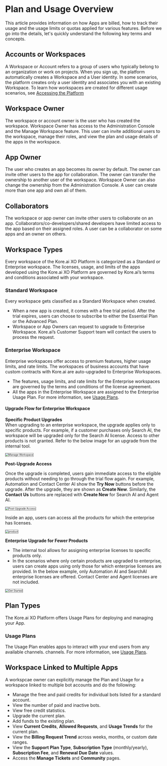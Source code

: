 
# Plan and Usage Overview
  
This article provides information on how Apps are billed, how to track their usage and the usage limits or quotas applied for various features. Before we go into the details, let's quickly understand the following key terms and concepts.

## Accounts or Workspaces

A Workspace or Account refers to a group of users who typically belong to an organization or work on projects. When you sign up, the platform automatically creates a Workspace and a User identity. In some scenarios, the platform creates only a user identity and associates you with an existing Workspace. To learn how workspaces are created for different usage scenarios, see [Accessing the Platform](../../getting-started/accessing-the-platform.md)

## Workspace Owner

The workspace or account owner is the user who has created the workspace. Workspace Owner has access to the Administration Console and the Manage Workspace feature. This user can invite additional users to the workspace, manage their roles, and view the plan and usage details of the apps in the workspace.

## App Owner

The user who creates an app becomes its owner by default. The owner can invite other users to the app for collaboration. The owner can transfer the ownership to another user of the workspace. Workspace Owner can also change the ownership from the Administration Console. A user can create more than one app and own all of them.

## Collaborators

The workspace or app owner can invite other users to collaborate on an app. Collaborators/co-developers/shared developers have limited access to the app based on their assigned roles. A user can be a collaborator on some apps and an owner on others.

## Workspace Types

Every workspace of the Kore.ai XO Platform is categorized as a Standard or Enterprise workspace. The licenses, usage, and limits of the apps developed using the Kore.ai XO Platform are governed by Kore.ai’s terms and conditions associated with your workspace.

### Standard Workspace

Every workspace gets classified as a Standard Workspace when created. 

* When a new app is created, it comes with a free trial period. After the trial expires, users can choose to subscribe to either the Essential Plan or the Advanced Plan.
* Workspace or App Owners can request to upgrade to Enterprise Workspace. Kore.ai’s Customer Support team will contact the users to process the request.

### Enterprise Workspace

Enterprise workspaces offer access to premium features, higher usage limits, and rate limits. The workspaces of business accounts that have custom contracts with Kore.ai are auto-upgraded to Enterprise Workspaces.

* The features, usage limits, and rate limits for the Enterprise workspaces are governed by the terms and conditions of the license agreement.
* All the apps in the Enterprise Workspace are assigned to the Enterprise Usage Plan. For more information, see [Usage Plans](../plan-and-usage/usage-plans.md).

#### Upgrade Flow for Enterprise Workspace

**Specific Product Upgrades**  
When upgrading to an enterprise workspace, the upgrade applies only to specific products. For example, if a customer purchases only Search AI, the workspace will be upgraded only for the Search AI license. Access to other products is not granted.
Refer to the below image for an upgrade from the internal tool.

<img src="../images/manage-workspace.png" alt="Manage Workspace" title="Manage Workspace" style="border:1px solid gray;zoom:60%;">


**Post-Upgrade Access**

Once the upgrade is completed, users gain immediate access to the eligible products without needing to go through the trial flow again. For example, Automation and Contact Center AI show the **Try Now** buttons before the upgrade. After the upgrade, they are shown as **Create New**. Similarly, the **Contact Us** buttons are replaced with **Create New** for Search AI and Agent AI.

<img src="../images/post-upgrade-access.png" alt="Post-Upgrade Access" title="Post-Upgrade Access" style="border:1px solid gray;zoom:60%;">


Inside an app, users can access all the products for which the enterprise has licenses.

<img src="../images/product switcher.png" alt="product" title="product" style="border:1px solid gray;zoom:60%;">

**Enterprise Upgrade for Fewer Products**

* The internal tool allows for assigning enterprise licenses to specific products only.
* In the scenarios where only certain products are upgraded to enterprise, users can create apps using only those for which enterprise licenses are provided.
In the below example, only Automation AI and SearchAI enterprise licenses are offered. Contact Center and Agent licenses are not included.

<img src="../images/get-started.png" alt="Get Started" title="Get Started" style="border:1px solid gray;zoom:60%;">

## Plan Types

The Kore.ai XO Platform offers Usage Plans for deploying and managing your App.

### Usage Plans

The Usage Plan enables apps to interact with your end users from any available channels.  channels. For more information, see [Usage Plans](../plan-and-usage/usage-plans.md).

## Workspace Linked to Multiple Apps

A workspcae owner can explicitly manage the Plan and Usage for a workspace linked to multiple bot accounts and do the following:

* Manage the free and paid credits for individual bots listed for a standard account.
* View the number of paid and inactive bots.
* View free credit statistics.
* Upgrade the current plan.
* Add funds to the existing plan.
* View **Current Credits**, **Allowed Requests**, and **Usage Trends** for the current plan.
* View the **Billing Request Trend** across weeks, months, or custom date ranges.
* View the **Support Plan Type**, **Subscription Type** (monthly/yearly), **Subscription Fee**, and **Renewal Due Date** values.
* Access the **Manage Tickets** and **Community** pages.


